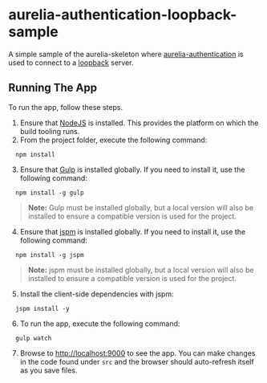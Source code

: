 # aurelia-authentication-loopback-sample

A simple sample of the aurelia-skeleton where [aurelia-authentication](https://github.com/SpoonX/aurelia-authentication) is used to connect to a [loopback](http://loopback.io/) server.

## Running The App

To run the app, follow these steps.

1. Ensure that [NodeJS](http://nodejs.org/) is installed. This provides the platform on which the build tooling runs.
2. From the project folder, execute the following command:

```shell
  npm install
```

3. Ensure that [Gulp](http://gulpjs.com/) is installed globally. If you need to install it, use the following command:

```shell
  npm install -g gulp
```

  > **Note:** Gulp must be installed globally, but a local version will also be installed to ensure a compatible version is used for the project.

4. Ensure that [jspm](http://jspm.io/) is installed globally. If you need to install it, use the following command:

```shell
  npm install -g jspm
```

>   **Note:** jspm must be installed globally, but a local version will also be installed to ensure a compatible version is used for the project.

5. Install the client-side dependencies with jspm:

```shell
  jspm install -y
```

6. To run the app, execute the following command:

```shell
  gulp watch
```

7. Browse to [http://localhost:9000](http://localhost:9000) to see the app. You can make changes in the code found under `src` and the browser should auto-refresh itself as you save files.
